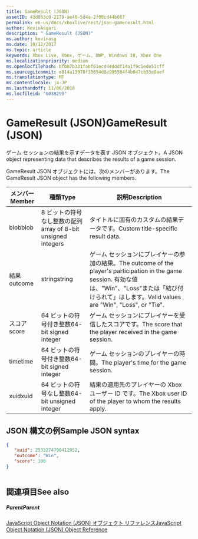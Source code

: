 ```yaml
---
title: GameResult (JSON)
assetID: 43d863c0-2179-ae46-5d4a-2f08cd44b667
permalink: en-us/docs/xboxlive/rest/json-gameresult.html
author: KevinAsgari
description: " GameResult (JSON)"
ms.author: kevinasg
ms.date: 10/12/2017
ms.topic: article
keywords: Xbox Live, Xbox, ゲーム, UWP, Windows 10, Xbox One
ms.localizationpriority: medium
ms.openlocfilehash: bfb87b331fabf61ecd44dddf14a1f9c1ede51cff
ms.sourcegitcommit: e814a13978f33654d8e995584f4b047cb53e0aef
ms.translationtype: MT
ms.contentlocale: ja-JP
ms.lasthandoff: 11/06/2018
ms.locfileid: "6038299"
---
```

# <a name="gameresult-json"></a><span data-ttu-id="8efdf-104">GameResult (JSON)</span><span class="sxs-lookup"><span data-stu-id="8efdf-104">GameResult (JSON)</span></span>
<span data-ttu-id="8efdf-105">ゲーム セッションの結果を示すデータを表す JSON オブジェクト。</span><span class="sxs-lookup"><span data-stu-id="8efdf-105">A JSON object representing data that describes the results of a game session.</span></span> 
<a id="ID4EN"></a>

  
 
<span data-ttu-id="8efdf-106">GameResult JSON オブジェクトには、次のメンバーがあります。</span><span class="sxs-lookup"><span data-stu-id="8efdf-106">The GameResult JSON object has the following members.</span></span>
 
| <span data-ttu-id="8efdf-107">メンバー</span><span class="sxs-lookup"><span data-stu-id="8efdf-107">Member</span></span>| <span data-ttu-id="8efdf-108">種類</span><span class="sxs-lookup"><span data-stu-id="8efdf-108">Type</span></span>| <span data-ttu-id="8efdf-109">説明</span><span class="sxs-lookup"><span data-stu-id="8efdf-109">Description</span></span>| 
| --- | --- | --- | 
| <span data-ttu-id="8efdf-110">blob</span><span class="sxs-lookup"><span data-stu-id="8efdf-110">blob</span></span>| <span data-ttu-id="8efdf-111">8 ビットの符号なし整数の配列</span><span class="sxs-lookup"><span data-stu-id="8efdf-111">array of 8-bit unsigned integers</span></span>| <span data-ttu-id="8efdf-112">タイトルに固有のカスタムの結果データです。</span><span class="sxs-lookup"><span data-stu-id="8efdf-112">Custom title-specific result data.</span></span>| 
| <span data-ttu-id="8efdf-113">結果</span><span class="sxs-lookup"><span data-stu-id="8efdf-113">outcome</span></span>| <span data-ttu-id="8efdf-114">string</span><span class="sxs-lookup"><span data-stu-id="8efdf-114">string</span></span>| <span data-ttu-id="8efdf-115">ゲーム セッションにプレイヤーの参加の結果。</span><span class="sxs-lookup"><span data-stu-id="8efdf-115">The outcome of the player's participation in the game session.</span></span> <span data-ttu-id="8efdf-116">有効な値は、"Win"、"Loss"または「結び付けられて」はします。</span><span class="sxs-lookup"><span data-stu-id="8efdf-116">Valid values are "Win", "Loss", or "Tie".</span></span> | 
| <span data-ttu-id="8efdf-117">スコア</span><span class="sxs-lookup"><span data-stu-id="8efdf-117">score</span></span>| <span data-ttu-id="8efdf-118">64 ビットの符号付き整数</span><span class="sxs-lookup"><span data-stu-id="8efdf-118">64-bit signed integer</span></span>| <span data-ttu-id="8efdf-119">ゲーム セッションにプレイヤーを受信したスコアです。</span><span class="sxs-lookup"><span data-stu-id="8efdf-119">The score that the player received in the game session.</span></span>| 
| <span data-ttu-id="8efdf-120">time</span><span class="sxs-lookup"><span data-stu-id="8efdf-120">time</span></span>| <span data-ttu-id="8efdf-121">64 ビットの符号付き整数</span><span class="sxs-lookup"><span data-stu-id="8efdf-121">64-bit signed integer</span></span>| <span data-ttu-id="8efdf-122">ゲーム セッションのプレイヤーの時間。</span><span class="sxs-lookup"><span data-stu-id="8efdf-122">The player's time for the game session.</span></span>| 
| <span data-ttu-id="8efdf-123">xuid</span><span class="sxs-lookup"><span data-stu-id="8efdf-123">xuid</span></span>| <span data-ttu-id="8efdf-124">64 ビットの符号なし整数</span><span class="sxs-lookup"><span data-stu-id="8efdf-124">64-bit unsigned integer</span></span>| <span data-ttu-id="8efdf-125">結果の適用先のプレイヤーの Xbox ユーザー ID です。</span><span class="sxs-lookup"><span data-stu-id="8efdf-125">The Xbox user ID of the player to whom the results apply.</span></span>| 
  
<a id="ID4EPC"></a>

 
## <a name="sample-json-syntax"></a><span data-ttu-id="8efdf-126">JSON 構文の例</span><span class="sxs-lookup"><span data-stu-id="8efdf-126">Sample JSON syntax</span></span>
 

```json
{
   "xuid": 2533274790412952,
   "outcome": "Win",
   "score": 100
}
    
```

  
<a id="ID4EYC"></a>

 
## <a name="see-also"></a><span data-ttu-id="8efdf-127">関連項目</span><span class="sxs-lookup"><span data-stu-id="8efdf-127">See also</span></span>
 
<a id="ID4E1C"></a>

 
##### <a name="parent"></a><span data-ttu-id="8efdf-128">Parent</span><span class="sxs-lookup"><span data-stu-id="8efdf-128">Parent</span></span> 

[<span data-ttu-id="8efdf-129">JavaScript Object Notation (JSON) オブジェクト リファレンス</span><span class="sxs-lookup"><span data-stu-id="8efdf-129">JavaScript Object Notation (JSON) Object Reference</span></span>](atoc-xboxlivews-reference-json.md)

   